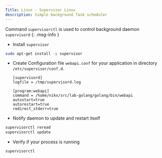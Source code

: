 ```yaml
---
Title: Linux - Supervisor Linux
description: Simple background Task scheduler
---
```


Command `supervisorctl` is used to control background daemon `supervisord`
{: .msg-info }


- Install `supervisor`
```bash
sudo apt-get install -y supervisor
```

- Create Configuration file `webapi.conf` for your application in directory `/etc/supervisor/conf.d`.
	```text
	[supervisord]
	logfile = /tmp/supervisord.log

	[program:webapi]
	command = /home/nikx/src/lab-golang/golang/bin/webapi
	autostart=true
	autorestart=true
	redirect_stderr=true
	```

- Notify daemon to update and restart itself
```bash
supervisorctl reread
supervisorctl update
```

- Verify if your process is running
```bash
supervisorctl
```

